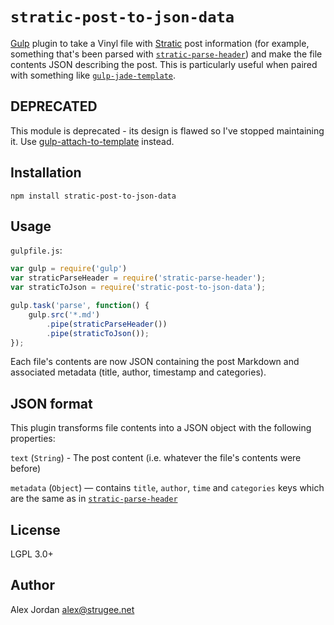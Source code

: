 # `stratic-post-to-json-data`

[Gulp][1] plugin to take a Vinyl file with [Stratic][2] post information (for example, something that's been parsed with [`stratic-parse-header`][3]) and make the file contents JSON describing the post. This is particularly useful when paired with something like [`gulp-jade-template`][4].

## DEPRECATED

This module is deprecated - its design is flawed so I've stopped maintaining it. Use [gulp-attach-to-template](https://github.com/strugee/gulp-attach-to-template) instead.

## Installation

    npm install stratic-post-to-json-data

## Usage

`gulpfile.js`:

```js
var gulp = require('gulp')
var straticParseHeader = require('stratic-parse-header');
var straticToJson = require('stratic-post-to-json-data');

gulp.task('parse', function() {
    gulp.src('*.md')
        .pipe(straticParseHeader())
        .pipe(straticToJson());
});
```

Each file's contents are now JSON containing the post Markdown and associated metadata (title, author, timestamp and categories).

## JSON format

This plugin transforms file contents into a JSON object with the following properties:

`text` (`String`) - The post content (i.e. whatever the file's contents were before)

`metadata` (`Object`) — contains `title`, `author`, `time` and `categories` keys which are the same as in [`stratic-parse-header`][3]

## License

LGPL 3.0+

## Author

Alex Jordan <alex@strugee.net>

 [1]: http://gulpjs.com/
 [2]: https://github.com/strugee/generator-stratic
 [3]: https://npmjs.com/package/stratic-parse-header
 [4]: https://npmjs.com/package/gulp-jade-template
